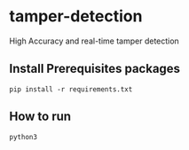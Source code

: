 # tamper-detection
High Accuracy and real-time tamper detection

## Install Prerequisites packages
```
pip install -r requirements.txt
```

## How to run
```
python3
```
